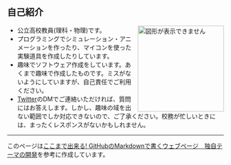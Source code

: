 ## 自己紹介

<img src="https://avatars.githubusercontent.com/u/62343651?s=400&u=66fa1053ffb4b798bd22bc86d1a06210b68e5d7c&v=4" alt="図形が表示できません" border="0"
width="200"  align="right" />

* 公立高校教員(理科・物理)です。
* プログラミングでシミュレーション・アニメーションを作ったり、マイコンを使った実験道具を作成したりしています。
* 趣味でソフトウェア作成をしています。あくまで趣味で作成したものです。ミスがないようにしていますが、自己責任でご利用ください。
* [Twitter](https://twitter.com/phys_ken)のDMでご連絡いただければ、質問にはお答えします。しかし、趣味の域を出ない範囲でしか対応できないので、ご了承ください。校務が忙しいときには、まったくレスポンスがないかもしれません。

---
このページは[ここまで出来る! GitHubのMarkdownで書くウェブページ　独自テーマの開発](https://qiita.com/MahoTakara/items/e3d88a0d5d128bb07b27)を参考に作成しています。